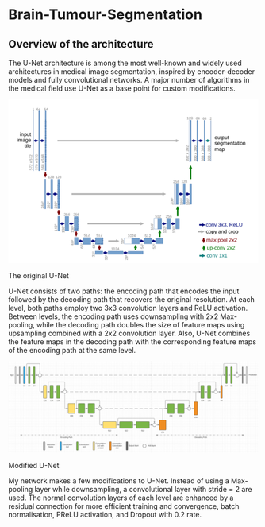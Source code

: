 # Brain-Tumour-Segmentation

## Overview of the architecture

The U-Net architecture is among the most well-known and widely used architectures in medical image segmentation, inspired by encoder-decoder models and fully convolutional networks. A major number of algorithms in the medical field use U-Net as a base point for custom modifications.
 
![Original U-Net architecture](https://github.com/k123cp/Brain-Tumour-Segmentation/blob/main/img/u-net.png)


The original U-Net


U-Net consists of two paths: the encoding path that encodes the input followed by the decoding path that recovers the original resolution. At each level, both paths employ two 3x3 convolution layers and ReLU activation. Between levels, the encoding path uses downsampling with 2x2 Max-pooling, while the decoding path doubles the size of feature maps using upsampling combined with a 2x2 convolution layer. Also, U-Net combines the feature maps in the decoding path with the corresponding feature maps of the encoding path at the same level.

![Modified U-Net architecture](https://github.com/k123cp/Brain-Tumour-Segmentation/blob/main/img/u-net-modified.png)


Modified U-Net


My network makes a few modifications to U-Net. Instead of using a Max-pooling layer while downsampling, a convolutional layer with stride = 2 are used. The normal convolution layers of each level are enhanced by a residual connection for more efficient training and convergence, batch normalisation, PReLU activation, and Dropout with 0.2 rate. 
